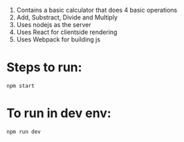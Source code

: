 1. Contains a basic calculator that does 4 basic operations
2. Add, Substract, Divide and Multiply
3. Uses nodejs as the server
4. Uses React for clientside rendering
5. Uses Webpack for building js

# Steps to run:
	npm start
# To run in dev env:
	npm run dev
